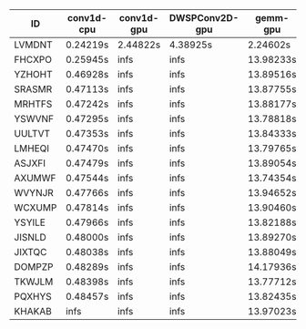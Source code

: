 |ID|conv1d-cpu|conv1d-gpu|DWSPConv2D-gpu|gemm-gpu|avg|
|-|-|-|-|-|-|
|LVMDNT|0.24219s|2.44822s|4.38925s|2.24602s|2.33142s|
|FHCXPO|0.25945s|infs|infs|13.98233s|infs|
|YZHOHT|0.46928s|infs|infs|13.89516s|infs|
|SRASMR|0.47113s|infs|infs|13.87755s|infs|
|MRHTFS|0.47242s|infs|infs|13.88177s|infs|
|YSWVNF|0.47295s|infs|infs|13.78818s|infs|
|UULTVT|0.47353s|infs|infs|13.84333s|infs|
|LMHEQI|0.47470s|infs|infs|13.79765s|infs|
|ASJXFI|0.47479s|infs|infs|13.89054s|infs|
|AXUMWF|0.47544s|infs|infs|13.74354s|infs|
|WVYNJR|0.47766s|infs|infs|13.94652s|infs|
|WCXUMP|0.47814s|infs|infs|13.90460s|infs|
|YSYILE|0.47966s|infs|infs|13.82188s|infs|
|JISNLD|0.48000s|infs|infs|13.89270s|infs|
|JIXTQC|0.48038s|infs|infs|13.88049s|infs|
|DOMPZP|0.48289s|infs|infs|14.17936s|infs|
|TKWJLM|0.48398s|infs|infs|13.77712s|infs|
|PQXHYS|0.48457s|infs|infs|13.82435s|infs|
|KHAKAB|infs|infs|infs|13.97023s|infs|
